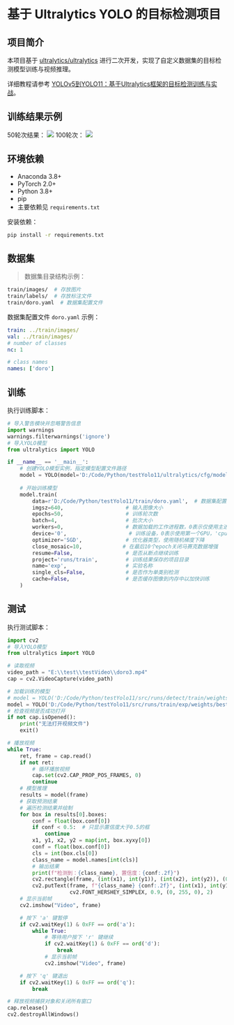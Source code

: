 # 基于 Ultralytics YOLO 的目标检测项目

## 项目简介
本项目基于 [ultralytics/ultralytics](https://github.com/ultralytics/ultralytics) 进行二次开发，实现了自定义数据集的目标检测模型训练与视频推理。

详细教程请参考 [YOLOv5到YOLO11：基于Ultralytics框架的目标检测训练与实战](https://www.cnblogs.com/1873cy/p/18862806)。

## 训练结果示例
50轮次结果：
![](https://img2024.cnblogs.com/blog/2734270/202505/2734270-20250506172016771-1610865420.gif)
100轮次：
![](https://img2024.cnblogs.com/blog/2734270/202505/2734270-20250506172024716-1809560716.gif)
## 环境依赖
- Anaconda 3.8+
- PyTorch 2.0+
- Python 3.8+
- pip
- 主要依赖见 `requirements.txt`

安装依赖：
```bash
pip install -r requirements.txt
```

## 数据集
> 数据集目录结构示例：
```bash
train/images/  # 存放图片
train/labels/  # 存放标注文件
train/doro.yaml  # 数据集配置文件
```
数据集配置文件 `doro.yaml` 示例：
```yaml
train: ../train/images/
val: ../train/images/
# number of classes
nc: 1

# class names
names: ['doro']
```

## 训练
执行训练脚本：
```python
# 导入警告模块并忽略警告信息
import warnings
warnings.filterwarnings('ignore')
# 导入YOLO模型
from ultralytics import YOLO

if __name__ == '__main__':
    # 创建YOLO模型实例，指定模型配置文件路径
    model = YOLO(model='D:/Code/Python/testYolo11/ultralytics/cfg/models/11/yolo11.yaml')
    
    # 开始训练模型
    model.train(
        data=r'D:/Code/Python/testYolo11/train/doro.yaml',  # 数据集配置文件路径
        imgsz=640,                    # 输入图像大小
        epochs=50,                    # 训练轮次数
        batch=4,                      # 批次大小
        workers=0,                    # 数据加载的工作进程数，0表示仅使用主进程
        device='0',                    # 训练设备，0表示使用第一个GPU，'cpu'表示使用CPU
        optimizer='SGD',              # 优化器类型，使用随机梯度下降
        close_mosaic=10,             # 在最后10个epoch关闭马赛克数据增强
        resume=False,                 # 是否从断点继续训练
        project='runs/train',         # 训练结果保存的项目目录
        name='exp',                   # 实验名称
        single_cls=False,             # 是否作为单类别检测
        cache=False,                  # 是否缓存图像到内存中以加快训练
    )
```

## 测试
执行测试脚本：
```python
import cv2
# 导入YOLO模型
from ultralytics import YOLO

# 读取视频
video_path = "E:\\test\\testVideo\\doro3.mp4"
cap = cv2.VideoCapture(video_path)

# 加载训练的模型
# model = YOLO('D:/Code/Python/testYolo11/src/runs/detect/train/weights/best.pt')
model = YOLO('D:/Code/Python/testYolo11/src/runs/train/exp/weights/best.pt')
# 检查视频是否成功打开
if not cap.isOpened():
    print("无法打开视频文件")
    exit()

# 播放视频
while True:
    ret, frame = cap.read()
    if not ret:
        # 循环播放视频
        cap.set(cv2.CAP_PROP_POS_FRAMES, 0)
        continue
    # 模型推理
    results = model(frame)
    # 获取预测结果
    # 遍历检测结果并绘制
    for box in results[0].boxes:
        conf = float(box.conf[0])
        if conf < 0.5:  # 只显示置信度大于0.5的框
            continue
        x1, y1, x2, y2 = map(int, box.xyxy[0])
        conf = float(box.conf[0])
        cls = int(box.cls[0])
        class_name = model.names[int(cls)]
        # 输出结果
        print(f"检测到：{class_name}, 置信度：{conf:.2f}")
        cv2.rectangle(frame, (int(x1), int(y1)), (int(x2), int(y2)), (0, 255, 0), 2)
        cv2.putText(frame, f"{class_name} {conf:.2f}", (int(x1), int(y1) - 10),
                    cv2.FONT_HERSHEY_SIMPLEX, 0.9, (0, 255, 0), 2)
    # 显示当前帧
    cv2.imshow("Video", frame)

    # 按下 'a' 键暂停
    if cv2.waitKey(1) & 0xFF == ord('a'):
        while True:
            # 等待用户按下 'r' 键继续
            if cv2.waitKey(1) & 0xFF == ord('d'):
                break
            # 显示当前帧
            cv2.imshow("Video", frame)

    # 按下 'q' 键退出
    if cv2.waitKey(1) & 0xFF == ord('q'):
        break

# 释放视频捕获对象和关闭所有窗口
cap.release()
cv2.destroyAllWindows()
```
